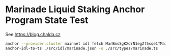 # Marinade Liquid Staking Anchor Program State Test

See https://blog.chalda.cz

```bash
anchor --provider.cluster mainnet idl fetch MarBmsSgKXdrN1egZf5sqe1TMai9K1rChYNDJgjq7aD > ./src/idl/marinade.json
anchor-idl-to-ts ./src/idl/marinade.json -o ./src/types/marinade.ts
```